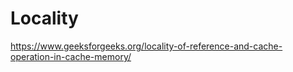 # Locality

https://www.geeksforgeeks.org/locality-of-reference-and-cache-operation-in-cache-memory/